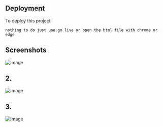 ## Deployment

To deploy this project
```
nothing to do just use go live or open the html file with chrome or edge
```
## Screenshots
  ![image](https://github.com/apurv212/rotating-card/assets/78818707/8ad597d8-58d6-4de8-b314-a89a2415a257)

## 2.
 ![image](https://github.com/apurv212/rotating-card/assets/78818707/5c88c0a5-cb05-456d-b73d-c1f8ed1f3511)

## 3.
![image](https://github.com/apurv212/rotating-card/assets/78818707/5e4bdf6b-872f-4ab0-8e2a-f93899c89725)





